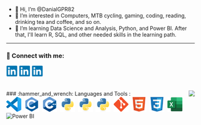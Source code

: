- 👋 Hi, I’m @DanialGPR82
- 👀 I’m interested in Computers, MTB cycling, gaming, coding, reading, drinking tea and coffee, and so on.
- 🌱 I’m learning Data Science and Analysis, Python, and Power BI. After that, I'll learn R, SQL, and other needed skills in the learning path.


---

### 🤝 Connect with me:
<div>
    <a href = "https://www.linkedin.com/in/danialgpr/" style = "text-decoration = none;">
    <img src="https://github.com/devicons/devicon/blob/master/icons/linkedin/linkedin-original.svg" title="LinkedIn" alt="LinkedIn" width="30" height="30"/></a>
    <a href = "https://www.linkedin.com/in/danialgpr/" style = "text-decoration = none;">
    <img src="https://github.com/devicons/devicon/blob/master/icons/linkedin/linkedin-original.svg" title="LinkedIn" alt="LinkedIn" width="30" height="30"/></a>
    <a href = "https://www.linkedin.com/in/danialgpr/" style = "text-decoration = none;">
    <img src="https://github.com/devicons/devicon/blob/master/icons/linkedin/linkedin-original.svg" title="LinkedIn" alt="LinkedIn" width="30" height="30"/></a>
  
</div>

<br />
<br />
<img src="https://drive.google.com/file/d/1MA-XKhFlGXhyf-WKtxpXkCjb8fHoB9fk/view?usp=sharing" style = "height: 150; width: 150; float: right;">
### :hammer_and_wrench: Languages and Tools :
<div>
  <img src="https://github.com/devicons/devicon/blob/master/icons/vscode/vscode-original.svg" title="VSCode" alt="VSCode" width="40" height="40"/>&nbsp;
  <img src="https://github.com/devicons/devicon/blob/master/icons/c/c-original.svg" title="C" alt="C" width="40" height="40"/>&nbsp;
  <img src="https://github.com/devicons/devicon/blob/master/icons/cplusplus/cplusplus-original.svg" title="C++" alt="C++" width="40" height="40"/>&nbsp;
  <img src="https://github.com/devicons/devicon/blob/master/icons/python/python-original.svg" title="Python" alt="Python" width="40" height="40"/>&nbsp;
  <img src="https://github.com/devicons/devicon/blob/master/icons/python/python-original.svg" title="Python" alt="Python" width="40" height="40"/>&nbsp;
  <img src="https://github.com/devicons/devicon/blob/master/icons/python/python-original.svg" title="Python" alt="Python" width="40" height="40"/>&nbsp;
  <img src="https://github.com/devicons/devicon/blob/master/icons/git/git-original.svg" title="Git" alt="Git" width="40" height="40"/>&nbsp;
  <img src="https://github.com/devicons/devicon/blob/master/icons/html5/html5-original.svg" title="html" alt="HTML5" width="40" height="40"/>&nbsp;
  <img src="https://github.com/devicons/devicon/blob/master/icons/css3/css3-original.svg" title="CSS" alt="CSS" width="40" height="40"/>&nbsp;
  <img src="https://github.com/DanialGPR/DanialGPR82/blob/bcb1a1a3f1eda2b1a0f870dfad18f8878087f3b4/microsoft_office_excel_logo_icon_145720.svg" title="Excel" alt="Excel" width="40" height="40"/>&nbsp;
  <img src="https://upload.wikimedia.org/wikipedia/commons/c/cf/New_Power_BI_Logo.svg" title="Power BI" alt="Power BI" width="40" height="40"/>&nbsp;
</div>

<!---
DanialGPR82/DanialGPR82 is a ✨ special ✨ repository because its `README.md` (this file) appears on your GitHub profile.
You can click the Preview link to take a look at your changes.
--->
